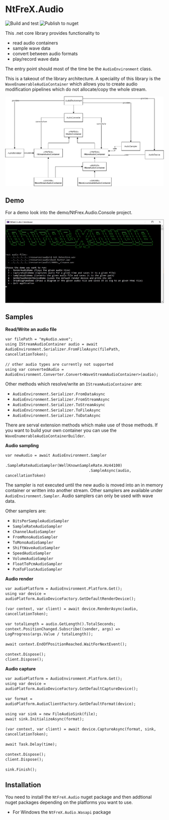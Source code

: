 # NtFreX.Audio
![Build and test](https://github.com/NtFreX/NtFreX.Audio/workflows/Build%20and%20test/badge.svg)
![Publish to nuget](https://github.com/NtFreX/NtFreX.Audio/workflows/Publish%20to%20nuget/badge.svg)

This .net core library provides functionality to 

 - read audio containers
 - sample wave data
 - convert between audio formats
 - play/record wave data
 
The entry point should most of the time be the `AudioEnvironment` class.

This is a takeout of the library architecture. A speciality of this library is the `WaveEnumerableAudioContainer` which allows you to create audio modification pipelines which do not allocate/copy the whole stream.

![img](./resources/doc/architecture.jpg)

## Demo

For a demo look into the demo/NtFrex.Audio.Console project.

![img](./resources/doc/console.jpg)

## Samples

**Read/Write an audio file**

```
var filePath = "myAudio.wave";
using IStreamAudioContainer audio = await AudioEnvironment.Serializer.FromFileAsync(filePath, cancellationToken);

// other audio types are currently not supported
using var convertedAudio = AudioEnvironment.Converter.Convert<WaveStreamAudioContainer>(audio);
```

Other methods which resolve/write an `IStreamAudioContainer` are:

 - `AudioEnvironment.Serializer.FromDataAsync`
 - `AudioEnvironment.Serializer.FromStreamAsync`
 - `AudioEnvironment.Serializer.ToStreamAsync`
 - `AudioEnvironment.Serializer.ToFileAsync`
 - `AudioEnvironment.Serializer.ToDataAsync`

There are serval extension methods which make use of those methods. If you want to build your own container you can use the `WaveEnumerableAudioContainerBuilder`.

**Audio sampling**

```
var newAudio = await AudioEnvironment.Sampler
                                     .SampleRateAudioSampler(WellKnownSampleRate.Hz44100)
                                     .SampleAsync(audio, cancellationToken)
```

The sampler is not executed until the new audio is moved into an in memory container or written into another stream.
Other samplers are available under `AudioEnvironment.Sampler`.
Audio samplers can only be used with wave data.

Other samplers are:

 - `BitsPerSampleAudioSampler`
 - `SampleRateAudioSampler`
 - `ChannelAudioSampler`
 - `FromMonoAudioSampler`
 - `ToMonoAudioSampler`
 - `ShiftWaveAudioSampler`
 - `SpeedAudioSampler`
 - `VolumeAudioSampler`
 - `FloatToPcmAudioSampler`
 - `PcmToFloatAudioSampler`

**Audio render**

```
var audioPlatform = AudioEnvironment.Platform.Get();
using var device = audioPlatform.AudioDeviceFactory.GetDefaultRenderDevice();

(var context, var client) = await device.RenderAsync(audio, cancellationToken);

var totalLength = audio.GetLength().TotalSeconds;
context.PositionChanged.Subscribe((sender, args) => LogProgress(args.Value / totalLength));

await context.EndOfPositionReached.WaitForNextEvent();

context.Dispose();
client.Dispose();
```

**Audio capture**

```
var audioPlatform = AudioEnvironment.Platform.Get();
using var device = audioPlatform.AudioDeviceFactory.GetDefaultCaptureDevice();

var format = audioPlatform.AudioClientFactory.GetDefaultFormat(device);

using var sink = new FileAudioSink(file);
await sink.InitializeAsync(format);

(var context, var client) = await device.CaptureAsync(format, sink, cancellationToken);

await Task.Delay(time);

context.Dispose();
client.Dispose();

sink.Finish();
```

## Installation

You need to install the `NtFreX.Audio` nuget package and then addtional nuget packages depending on the platforms you want to use.

 - For Windows the `NtFreX.Audio.Wasapi` package
